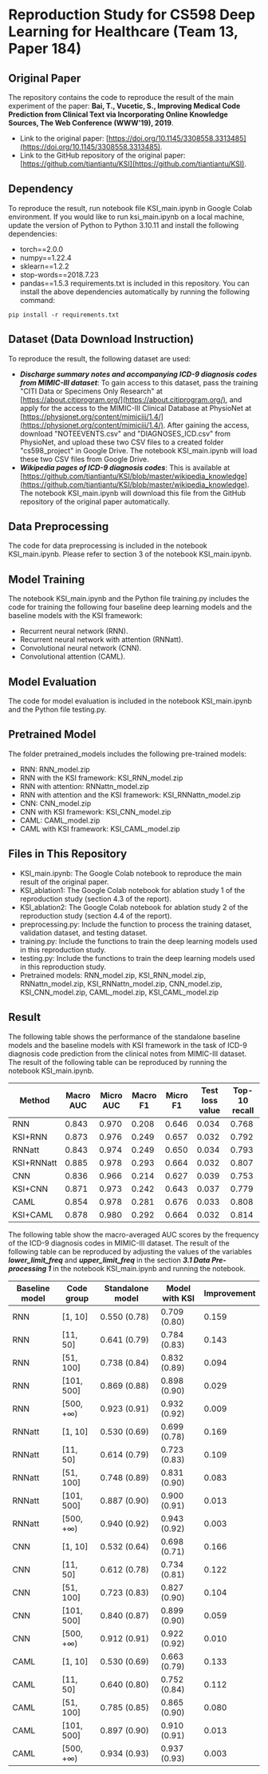 # Reproduction Study for CS598 Deep Learning for Healthcare (Team 13, Paper 184)
## Original Paper

The repository contains the code to reproduce the result of the main experiment of the paper: **Bai, T., Vucetic, S., Improving Medical Code Prediction from Clinical Text via Incorporating Online Knowledge Sources, The Web Conference (WWW'19), 2019**.
- Link to the original paper: [https://doi.org/10.1145/3308558.3313485](https://doi.org/10.1145/3308558.3313485).
- Link to the GitHub repository of the original paper: [https://github.com/tiantiantu/KSI](https://github.com/tiantiantu/KSI).

## Dependency

To reproduce the result, run notebook file KSI_main.ipynb in Google Colab environment. If you would like to run ksi_main.ipynb on a local machine, update the version of Python to Python 3.10.11 and install the following dependencies:
- torch==2.0.0
- numpy==1.22.4
- sklearn==1.2.2
- stop-words==2018.7.23
- pandas==1.5.3
requirements.txt is included in this repository. You can install the above dependencies automatically by running the following command:
```shell
pip install -r requirements.txt
```

## Dataset (Data Download Instruction)

To reproduce the result, the following dataset are used:
- ***Discharge summary notes and accompanying ICD-9 diagnosis codes from MIMIC-III dataset***: To gain access to this dataset, pass the training "CITI Data or Specimens Only Research" at [https://about.citiprogram.org/](https://about.citiprogram.org/), and apply for the access to the MIMIC-III Clinical Database at PhysioNet at [https://physionet.org/content/mimiciii/1.4/](https://physionet.org/content/mimiciii/1.4/). After gaining the access, download "NOTEEVENTS.csv" and "DIAGNOSES_ICD.csv" from PhysioNet, and upload these two CSV files to a created folder "cs598_project" in Google Drive. The notebook KSI_main.ipynb will load these two CSV files from Google Drive.
- ***Wikipedia pages of ICD-9 diagnosis codes***: This is available at [https://github.com/tiantiantu/KSI/blob/master/wikipedia_knowledge](https://github.com/tiantiantu/KSI/blob/master/wikipedia_knowledge). The notebook KSI_main.ipynb will download this file from the GitHub repository of the original paper automatically.
## Data Preprocessing

The code for data preprocessing is included in the notebook KSI_main.ipynb. Please refer to section 3 of the notebook KSI_main.ipynb.

## Model Training

The notebook KSI_main.ipynb and the Python file training.py includes the code for training the following four baseline deep learning models and the baseline models with the KSI framework:
- Recurrent neural network (RNN).
- Recurrent neural network with attention (RNNatt).
- Convolutional neural network (CNN).
- Convolutional attention (CAML).


## Model Evaluation

The code for model evaluation is included in the notebook KSI_main.ipynb and the Python file testing.py.

## Pretrained Model

The folder pretrained_models includes the following pre-trained models:
- RNN: RNN_model.zip
- RNN with the KSI framework: KSI_RNN_model.zip
- RNN with attention: RNNattn_model.zip
- RNN with attention and the KSI framework: KSI_RNNattn_model.zip
- CNN: CNN_model.zip 
- CNN with KSI framework: KSI_CNN_model.zip
- CAML: CAML_model.zip
- CAML with KSI framework: KSI_CAML_model.zip

## Files in This Repository

- KSI_main.ipynb: The Google Colab notebook to reproduce the main result of the original paper.
- KSI_ablation1: The Google Colab notebook for ablation study 1 of the reproduction study (section 4.3 of the report).
- KSI_ablation2: The Google Colab notebook for ablation study 2 of the reproduction study (section 4.4 of the report).
- preprocessing.py: Include the function to process the training dataset, validation dataset, and testing dataset.
- training.py: Include the functions to train the deep learning models used in this reproduction study.
- testing.py: Include the functions to train the deep learning models used in this reproduction study.
- Pretrained models: RNN_model.zip, KSI_RNN_model.zip, RNNattn_model.zip, KSI_RNNattn_model.zip, CNN_model.zip, KSI_CNN_model.zip, CAML_model.zip, KSI_CAML_model.zip

## Result
The following table shows the performance of the standalone baseline models and the baseline models with KSI framework in the task of ICD-9 diagnosis code prediction from the clinical notes from MIMIC-III dataset. The result of the following table can be reproduced by running the notebook KSI_main.ipynb.

| Method     | Macro AUC | Micro AUC | Macro F1 | Micro F1 | Test loss value | Top-10 recall |
|------------|-----------|-----------|----------|----------|-----------------|---------------|
| RNN        | 0.843     | 0.970     | 0.208    | 0.646    | 0.034           | 0.768         |
| KSI+RNN    | 0.873     | 0.976     | 0.249    | 0.657    | 0.032           | 0.792         |
| RNNatt     | 0.843     | 0.974     | 0.249    | 0.650    | 0.034           | 0.793         |
| KSI+RNNatt | 0.885     | 0.978     | 0.293    | 0.664    | 0.032           | 0.807         |
| CNN        | 0.836     | 0.966     | 0.214    | 0.627    | 0.039           | 0.753         |
| KSI+CNN    | 0.871     | 0.973     | 0.242    | 0.643    | 0.037           | 0.779         |
| CAML       | 0.854     | 0.978     | 0.281    | 0.676    | 0.033           | 0.808         |
| KSI+CAML   | 0.878     | 0.980     | 0.292    | 0.664    | 0.032           | 0.814         |

The following table show the macro-averaged AUC scores by the frequency of the ICD-9 diagnosis codes in MIMIC-III dataset. The result of the following table can be reproduced by adjusting the values of the variables ***lower_limit_freq*** and ***upper_limit_freq*** in the section ***3.1 Data Pre-processing 1*** in the notebook KSI_main.ipynb and running the notebook.

| Baseline model | Code group | Standalone model | Model with KSI | Improvement |
|----------------|------------|------------------|----------------|-------------|
| RNN            | [1, 10]    | 0.550 (0.78)     | 0.709 (0.80)   | 0.159       |
| RNN            | [11, 50]   | 0.641 (0.79)     | 0.784 (0.83)   | 0.143       |
| RNN            | [51, 100]  | 0.738 (0.84)     | 0.832 (0.89)   | 0.094       |
| RNN            | [101, 500] | 0.869 (0.88)     | 0.898 (0.90)   | 0.029       |
| RNN            | [500, +∞)  | 0.923 (0.91)     | 0.932 (0.92)   | 0.009       |
| RNNatt         | [1, 10]    | 0.530 (0.69)     | 0.699 (0.78)   | 0.169       |
| RNNatt         | [11, 50]   | 0.614 (0.79)     | 0.723 (0.83)   | 0.109       |
| RNNatt         | [51, 100]  | 0.748 (0.89)     | 0.831 (0.90)   | 0.083       |
| RNNatt         | [101, 500] | 0.887 (0.90)     | 0.900 (0.91)   | 0.013       |
| RNNatt         | [500, +∞)  | 0.940 (0.92)     | 0.943 (0.92)   | 0.003       |
| CNN            | [1, 10]    | 0.532 (0.64)     | 0.698 (0.71)   | 0.166       |
| CNN            | [11, 50]   | 0.612 (0.78)     | 0.734 (0.81)   | 0.122       |
| CNN            | [51, 100]  | 0.723 (0.83)     | 0.827 (0.90)   | 0.104       |
| CNN            | [101, 500] | 0.840 (0.87)     | 0.899 (0.90)   | 0.059       |
| CNN            | [500, +∞)  | 0.912 (0.91)     | 0.922 (0.92)   | 0.010       |
| CAML           | [1, 10]    | 0.530 (0.69)     | 0.663 (0.79)   | 0.133       |
| CAML           | [11, 50]   | 0.640 (0.80)     | 0.752 (0.84)   | 0.112       |
| CAML           | [51, 100]  | 0.785 (0.85)     | 0.865 (0.90)   | 0.080       |
| CAML           | [101, 500] | 0.897 (0.90)     | 0.910 (0.91)   | 0.013       |
| CAML           | [500, +∞)  | 0.934 (0.93)     | 0.937 (0.93)   | 0.003       |